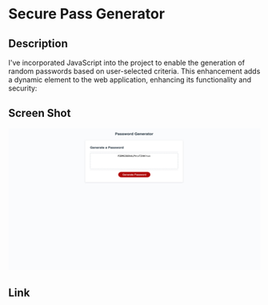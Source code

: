 # Secure Pass Generator

## Description
I've incorporated JavaScript into the project to enable the generation of random passwords based on user-selected criteria. This enhancement adds a dynamic element to the web application, enhancing its functionality and security:


## Screen Shot
![Screenshot of Secure Pass Generator](./Password%20Pic.jpg)

## Link